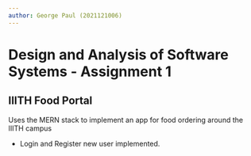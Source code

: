 ```yaml
---
author: George Paul (2021121006)
---
```




# Design and Analysis of Software Systems - Assignment 1

## IIITH Food Portal

Uses the MERN stack to implement an app for food ordering around the IIITH campus

* Login and Register new user implemented.